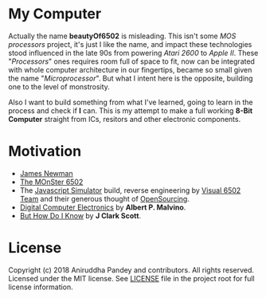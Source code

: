 # My Computer
Actually the name **beautyOf6502** is misleading. This isn't some *MOS processors* project, it's just I like the name, and impact these technologies stood influenced in the late 90s from powering *Atari 2600* to *Apple II*. These "*Processors*" ones requires room full of space to fit, now can be integrated with whole computer architecture in our fingertips, became so small given the name "*Microprocessor*". But what I intent here is the opposite, building one to the level of monstrosity.

Also I want to build something from what I've learned, going to learn in the process and check if **I** can. This is my attempt to make a full working **8-Bit Computer** straight from ICs, resitors and other electronic components.

# Motivation
- [James Newman](http://www.megaprocessor.com/)
- [The MOnSter 6502](https://monster6502.com/)
- The [Javascript Simulator](http://visual6502.org/JSSim/) build, reverse engineering by [Visual 6502 Team](http://visual6502.org/) and their generous thought of [OpenSourcing](https://github.com/trebonian/visual6502).
- [Digital Computer Electronics](https://www.scribd.com/document/332484423/Digital-Computer-Electronics-3rd-Edition-Malvino) by **Albert P. Malvino**.
- [But How Do I Know]() by **J Clark Scott**.

# License
Copyright (c) 2018 Aniruddha Pandey and contributors. All rights reserved.</br>
Licensed under the MIT license. See [LICENSE](https://github.com/aniruddha0pandey/beautyOf6502/blob/master/LICENSE) file in the project root for full license information.
